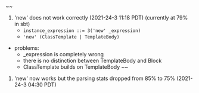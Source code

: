 ~~
1) 'new' does not work correctly (2021-24-3 11:18 PDT) (currently at 79% in sbt)
	* `instance_expression ::= 3('new' _expression) `
	* `'new' (ClassTemplate | TemplateBody)`
  * problems:
    * _expression is completely wrong
    * there is no distinction between TemplateBody and Block
    * ClassTemplate builds on TemplateBody
~~

1) 'new' now works but the parsing stats dropped from 85% to 75% (2021-24-3 04:30 PDT)



